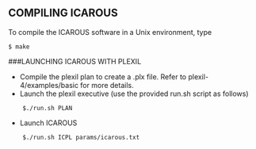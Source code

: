 COMPILING ICAROUS
-

To compile the ICAROUS software in a Unix environment, type

```
$ make
```

###LAUNCHING ICAROUS WITH PLEXIL

- Compile the plexil plan to create a .plx file. Refer to plexil-4/examples/basic for more details.
- Launch the plexil executive (use the provided run.sh script as follows)

```
	$./run.sh PLAN
```

- Launch ICAROUS

```
	$./run.sh ICPL params/icarous.txt
```


